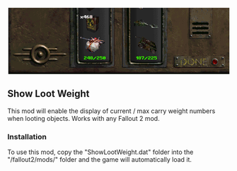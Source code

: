 <p align="center"><img src="ShowLootWeight.png" alt="Show Loot Weight"/></p>

Show Loot Weight
------------------

This mod will enable the display of current / max carry weight numbers when looting objects. Works with any Fallout 2 mod.

### Installation
To use this mod, copy the "ShowLootWeight.dat" folder into the "/fallout2/mods/" folder and the game will automatically load it.
